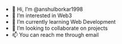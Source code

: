 - 👋 Hi, I’m @anshulborkar1998
- 👀 I’m interested in Web3 
- 🌱 I’m currently learning Web Development
- 💞️ I’m looking to collaborate on projects 
- 📫 You can reach me through email

<!---
anshulborkar1998/anshulborkar1998 is a ✨ special ✨ repository because its `README.md` (this file) appears on your GitHub profile.
You can click the Preview link to take a look at your changes.
--->
